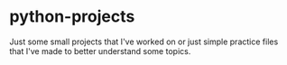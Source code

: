 # python-projects
Just some small projects that I've worked on or just simple practice files that I've made to better understand some topics.
